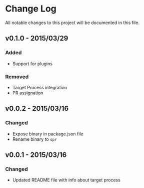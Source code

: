 # Change Log
All notable changes to this project will be documented in this file.

## v0.1.0 - 2015/03/29
### Added
- Support for plugins

### Removed
- Target Process integration
- PR assignation

## v0.0.2 - 2015/03/16
### Changed
* Expose binary in package.json file
* Rename binary to `spr`

## v0.0.1 - 2015/03/16
### Changed
* Updated README file with info about target process
